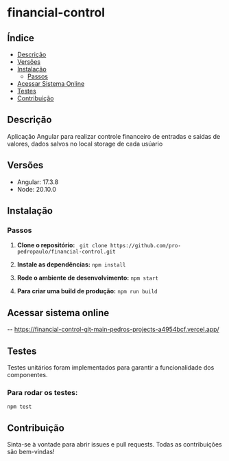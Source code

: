 # financial-control

## Índice

- [Descrição](#descrição)
- [Versões](#versões)
- [Instalação](#instalação)
  - [Passos](#passos)
- [Acessar Sistema Online](#acessar-sistema-online)
- [Testes](#testes)
- [Contribuição](#contribuição)

## Descrição

Aplicação Angular para realizar controle financeiro de entradas e saidas de valores, dados salvos no local storage de cada usúario

## Versões

- Angular: 17.3.8
- Node: 20.10.0

## Instalação

### Passos

1.  **Clone o repositório:**
    ` git clone https://github.com/pro-pedropaulo/financial-control.git`

2.  **Instale as dependências:**
    `npm install `

3.  **Rode o ambiente de desenvolvimento:**
    `npm start `

4.  **Para criar uma build de produção:**
    `npm run build `

## Acessar sistema online

-- https://financial-control-git-main-pedros-projects-a4954bcf.vercel.app/

## Testes

Testes unitários foram implementados para garantir a funcionalidade dos componentes.

### Para rodar os testes:

`npm test `

## Contribuição

Sinta-se à vontade para abrir issues e pull requests. Todas as contribuições são bem-vindas!

